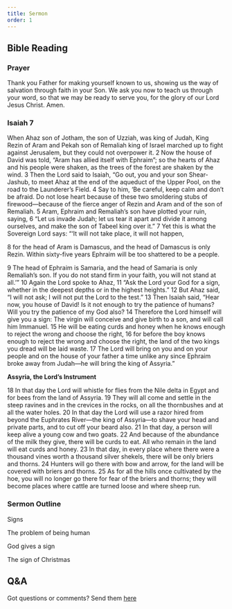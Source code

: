 ```yaml
---
title: Sermon 
order: 1
---
```


## Bible Reading

### Prayer
Thank you Father for making yourself known to us, showing us the way of salvation through faith in your Son. We ask you now to teach us through your word, so that we may be ready to serve you, for the glory of our Lord Jesus Christ. Amen.


### Isaiah 7


When Ahaz son of Jotham, the son of Uzziah, was king of Judah, King Rezin of Aram and Pekah son of Remaliah king of Israel marched up to fight against Jerusalem, but they could not overpower it.
2 Now the house of David was told, “Aram has allied itself with Ephraim”; so the hearts of Ahaz and his people were shaken, as the trees of the forest are shaken by the wind.
3 Then the Lord said to Isaiah, “Go out, you and your son Shear-Jashub, to meet Ahaz at the end of the aqueduct of the Upper Pool, on the road to the Launderer’s Field. 4 Say to him, ‘Be careful, keep calm and don’t be afraid. Do not lose heart because of these two smoldering stubs of firewood—because of the fierce anger of Rezin and Aram and of the son of Remaliah. 5 Aram, Ephraim and Remaliah’s son have plotted your ruin, saying, 6 “Let us invade Judah; let us tear it apart and divide it among ourselves, and make the son of Tabeel king over it.” 7 Yet this is what the Sovereign Lord says:
“‘It will not take place,
    it will not happen,


8 
for the head of Aram is Damascus,
    and the head of Damascus is only Rezin.
Within sixty-five years
    Ephraim will be too shattered to be a people.


9 
The head of Ephraim is Samaria,
    and the head of Samaria is only Remaliah’s son.
If you do not stand firm in your faith,
    you will not stand at all.’”
10 Again the Lord spoke to Ahaz, 11 “Ask the Lord your God for a sign, whether in the deepest depths or in the highest heights.”
12 But Ahaz said, “I will not ask; I will not put the Lord to the test.”
13 Then Isaiah said, “Hear now, you house of David! Is it not enough to try the patience of humans? Will you try the patience of my God also? 14 Therefore the Lord himself will give you a sign: The virgin will conceive and give birth to a son, and will call him Immanuel. 15 He will be eating curds and honey when he knows enough to reject the wrong and choose the right, 16 for before the boy knows enough to reject the wrong and choose the right, the land of the two kings you dread will be laid waste. 17 The Lord will bring on you and on your people and on the house of your father a time unlike any since Ephraim broke away from Judah—he will bring the king of Assyria.”

**Assyria, the Lord’s Instrument**

18 In that day the Lord will whistle for flies from the Nile delta in Egypt and for bees from the land of Assyria. 19 They will all come and settle in the steep ravines and in the crevices in the rocks, on all the thornbushes and at all the water holes. 20 In that day the Lord will use a razor hired from beyond the Euphrates River—the king of Assyria—to shave your head and private parts, and to cut off your beard also. 21 In that day, a person will keep alive a young cow and two goats. 22 And because of the abundance of the milk they give, there will be curds to eat. All who remain in the land will eat curds and honey. 23 In that day, in every place where there were a thousand vines worth a thousand silver shekels, there will be only briers and thorns. 24 Hunters will go there with bow and arrow, for the land will be covered with briers and thorns. 25 As for all the hills once cultivated by the hoe, you will no longer go there for fear of the briers and thorns; they will become places where cattle are turned loose and where sheep run.



### Sermon Outline

Signs

The problem of being human 

God gives a sign 

The sign of Christmas 



## Q&A
Got questions or comments? Send them [here](https://tinyurl.com/SGHACQuestionsAnswers)

